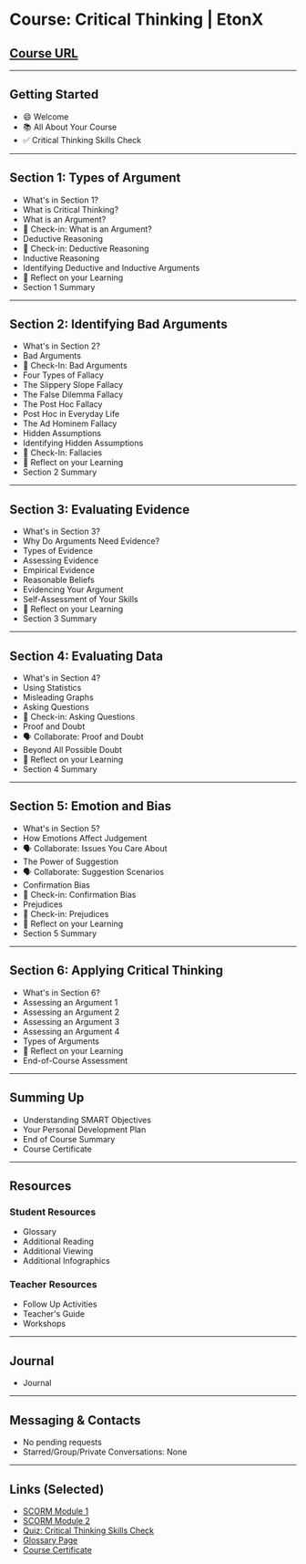 # Course: Critical Thinking | EtonX

## [Course URL](https://my.etonx.com/course/view.php?id=459)

---

## Getting Started
- 😄 Welcome
- 📚 All About Your Course
- ✅ Critical Thinking Skills Check

---

## Section 1: Types of Argument
- What's in Section 1?
- What is Critical Thinking?
- What is an Argument?
- 📝 Check-in: What is an Argument?
- Deductive Reasoning
- 📝 Check-in: Deductive Reasoning
- Inductive Reasoning
- Identifying Deductive and Inductive Arguments
- 🤔 Reflect on your Learning
- Section 1 Summary

---

## Section 2: Identifying Bad Arguments
- What's in Section 2?
- Bad Arguments
- 📝 Check-In: Bad Arguments
- Four Types of Fallacy
- The Slippery Slope Fallacy
- The False Dilemma Fallacy
- The Post Hoc Fallacy
- Post Hoc in Everyday Life
- The Ad Hominem Fallacy
- Hidden Assumptions
- Identifying Hidden Assumptions
- 📝 Check-In: Fallacies
- 🤔 Reflect on your Learning
- Section 2 Summary

---

## Section 3: Evaluating Evidence
- What's in Section 3?
- Why Do Arguments Need Evidence?
- Types of Evidence
- Assessing Evidence
- Empirical Evidence
- Reasonable Beliefs
- Evidencing Your Argument
- Self-Assessment of Your Skills
- 🤔 Reflect on your Learning
- Section 3 Summary

---

## Section 4: Evaluating Data
- What's in Section 4?
- Using Statistics
- Misleading Graphs
- Asking Questions
- 📝 Check-in: Asking Questions
- Proof and Doubt
- 🗣️ Collaborate: Proof and Doubt
- Beyond All Possible Doubt
- 🤔 Reflect on your Learning
- Section 4 Summary

---

## Section 5: Emotion and Bias
- What's in Section 5?
- How Emotions Affect Judgement
- 🗣️ Collaborate: Issues You Care About
- The Power of Suggestion
- 🗣️ Collaborate: Suggestion Scenarios
- Confirmation Bias
- 📝 Check-in: Confirmation Bias
- Prejudices
- 📝 Check-in: Prejudices
- 🤔 Reflect on your Learning
- Section 5 Summary

---

## Section 6: Applying Critical Thinking
- What's in Section 6?
- Assessing an Argument 1
- Assessing an Argument 2
- Assessing an Argument 3
- Assessing an Argument 4
- Types of Arguments
- 🤔 Reflect on your Learning
- End-of-Course Assessment

---

## Summing Up
- Understanding SMART Objectives
- Your Personal Development Plan
- End of Course Summary
- Course Certificate

---

## Resources

### Student Resources
- Glossary
- Additional Reading
- Additional Viewing
- Additional Infographics

### Teacher Resources
- Follow Up Activities
- Teacher's Guide
- Workshops

---

## Journal
- Journal

---

## Messaging & Contacts
- No pending requests
- Starred/Group/Private Conversations: None

---

## Links (Selected)
- [SCORM Module 1](https://my.etonx.com/mod/scorm/view.php?id=24646)
- [SCORM Module 2](https://my.etonx.com/mod/scorm/view.php?id=31999)
- [Quiz: Critical Thinking Skills Check](https://my.etonx.com/mod/quiz/view.php?id=24584)
- [Glossary Page](https://my.etonx.com/mod/page/view.php?id=29918)
- [Course Certificate](https://my.etonx.com/mod/coursecertificate/view.php?id=26220)

